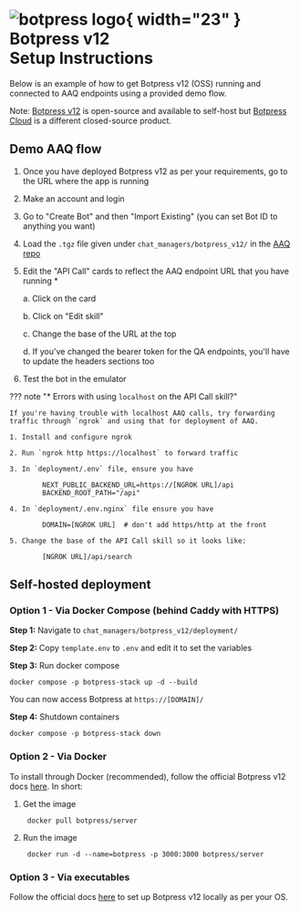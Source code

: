 # ![botpress logo](./botpress_logo.svg){ width="23" } Botpress v12 <br/> Setup Instructions

Below is an example of how to get Botpress v12 (OSS) running and connected to AAQ endpoints using a provided demo flow.

Note: [Botpress v12](https://github.com/botpress/v12/) is open-source and available to self-host but [Botpress Cloud](https://botpress.com/) is a different closed-source product.

## Demo AAQ flow

1. Once you have deployed Botpress v12 as per your requirements, go to the URL where the app is running
2. Make an account and login
3. Go to "Create Bot" and then "Import Existing" (you can set Bot ID to anything you want)
4. Load the `.tgz` file given under `chat_managers/botpress_v12/` in the [AAQ repo](https://github.com/IDinsight/ask-a-question/tree/main/chat_managers/botpress_v12)
5. Edit the "API Call" cards to reflect the AAQ endpoint URL that you have running *

    a. Click on the card

    b. Click on "Edit skill"

    c. Change the base of the URL at the top

    d. If you've changed the bearer token for the QA endpoints, you'll have to update the headers sections too

6. Test the bot in the emulator

??? note "* Errors with using `localhost` on the API Call skill?"

    If you're having trouble with localhost AAQ calls, try forwarding traffic through `ngrok` and using that for deployment of AAQ.

    1. Install and configure ngrok

    2. Run `ngrok http https://localhost` to forward traffic

    3. In `deployment/.env` file, ensure you have

            NEXT_PUBLIC_BACKEND_URL=https://[NGROK URL]/api
            BACKEND_ROOT_PATH="/api"

    4. In `deployment/.env.nginx` file ensure you have

            DOMAIN=[NGROK URL]  # don't add https/http at the front

    5. Change the base of the API Call skill so it looks like:

            [NGROK URL]/api/search

## Self-hosted deployment

### Option 1 - Via Docker Compose (behind Caddy with HTTPS)

**Step 1:** Navigate to `chat_managers/botpress_v12/deployment/`

**Step 2:** Copy `template.env` to `.env` and edit it to set the variables

**Step 3:** Run docker compose

    docker compose -p botpress-stack up -d --build

You can now access Botpress at `https://[DOMAIN]/`

**Step 4:** Shutdown containers

    docker compose -p botpress-stack down

### Option 2 - Via Docker

To install through Docker (recommended), follow the official Botpress v12 docs [here](https://hub.docker.com/r/botpress/server). In short:

1. Get the image

        docker pull botpress/server

2. Run the image

        docker run -d --name=botpress -p 3000:3000 botpress/server

### Option 3 - Via executables

Follow the official docs [here](https://v12.botpress.com/) to set up Botpress v12 locally as per your OS.
